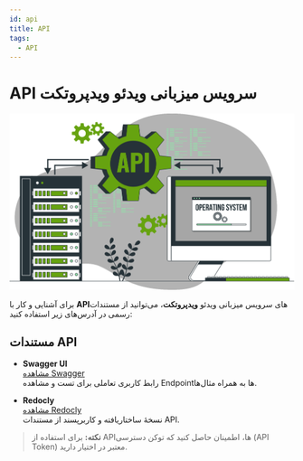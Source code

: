 ```yaml
---
id: api
title: API
tags:
  - API
---
```


# API سرویس میزبانی ویدئو ویدپروتکت

![API Overview](../../static/img/api.svg)

برای آشنایی و کار با **API**‌های سرویس میزبانی ویدئو **ویدپروتکت**، می‌توانید از مستندات رسمی در آدرس‌های زیر استفاده
کنید:

## مستندات API

- **Swagger UI**  
  [مشاهده Swagger](https://api.vidprotect.ir/docs)  
  رابط کاربری تعاملی برای تست و مشاهده Endpointها به همراه مثال‌ها.

- **Redocly**  
  [مشاهده Redocly](https://api.vidprotect.ir/redoc)  
  نسخهٔ ساختار‌یافته و کاربرپسند از مستندات API.

> **نکته:** برای استفاده از APIها، اطمینان حاصل کنید که توکن دسترسی (API Token) معتبر در اختیار دارید.
